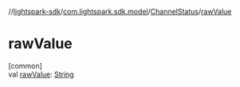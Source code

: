 //[lightspark-sdk](../../../index.md)/[com.lightspark.sdk.model](../index.md)/[ChannelStatus](index.md)/[rawValue](raw-value.md)

# rawValue

[common]\
val [rawValue](raw-value.md): [String](https://kotlinlang.org/api/latest/jvm/stdlib/kotlin/-string/index.html)
